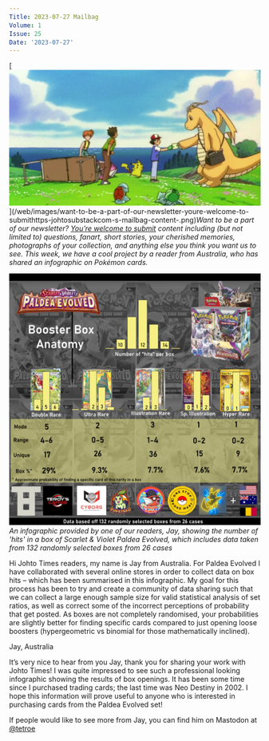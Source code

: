 ```yaml
---
Title: 2023-07-27 Mailbag
Volume: 1
Issue: 25
Date: '2023-07-27'
---
```



[![Want to be a part of our newsletter? [You’re welcome to submit](https://johto.substack.com/s/mailbag) content including (but not limited to) questions, fanart, short stories, your cherished memories, photographs of your collection, and anything else you think you want us to see. This week, we have a cool project by a reader from Australia, who has shared an infographic on Pokémon cards.](/web/images/want-to-be-a-part-of-our-newsletter-youre-welcome-to-submithttps-johtosubstackcom-s-mailbag-content-.png)](/web/images/want-to-be-a-part-of-our-newsletter-youre-welcome-to-submithttps-johtosubstackcom-s-mailbag-content-.png)*Want to be a part of our newsletter? [You’re welcome to submit](https://johto.substack.com/s/mailbag) content including (but not limited to) questions, fanart, short stories, your cherished memories, photographs of your collection, and anything else you think you want us to see. This week, we have a cool project by a reader from Australia, who has shared an infographic on Pokémon cards.*





[![An infographic provided by one of our readers, Jay, showing the number of 'hits' in a box of Scarlet & Violet Paldea Evolved, which includes data taken from 132 randomly selected boxes from 26 cases](/web/images/an-infographic-provided-by-one-of-our-readers-jay-showing-the-number-of-hits-in-a-box-of-scarlet-vio.png)](/web/images/an-infographic-provided-by-one-of-our-readers-jay-showing-the-number-of-hits-in-a-box-of-scarlet-vio.png)*An infographic provided by one of our readers, Jay, showing the number of 'hits' in a box of Scarlet & Violet Paldea Evolved, which includes data taken from 132 randomly selected boxes from 26 cases*



Hi Johto Times readers, my name is Jay from Australia. For Paldea Evolved I have collaborated with several online stores in order to collect data on box hits – which has been summarised in this infographic. My goal for this process has been to try and create a community of data sharing such that we can collect a large enough sample size for valid statistical analysis of set ratios, as well as correct some of the incorrect perceptions of probability that get posted. As boxes are not completely randomised, your probabilities are slightly better for finding specific cards compared to just opening loose boosters (hypergeometric vs binomial for those mathematically inclined).

Jay, Australia

It’s very nice to hear from you Jay, thank you for sharing your work with Johto Times! I was quite impressed to see such a professional looking infographic showing the results of box openings. It has been some time since I purchased trading cards; the last time was Neo Destiny in 2002. I hope this information will prove useful to anyone who is interested in purchasing cards from the Paldea Evolved set!

If people would like to see more from Jay, you can find him on Mastodon at [@tetroe](https://donphan.social/@tetroe)